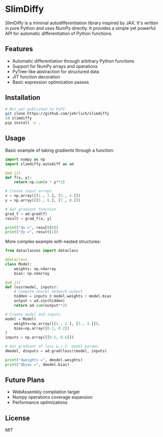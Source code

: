 # SlimDiffy

SlimDiffy is a minimal autodifferentiation library inspired by JAX. It's written in pure Python and uses NumPy directly. It provides a simple yet powerful API for automatic differentiation of Python functions.

## Features

- Automatic differentiation through arbitrary Python functions
- Support for NumPy arrays and operations
- PyTree-like abstraction for structured data
- JIT function decoration
- Basic expression optimization passes

## Installation

```bash
# Not yet published to PyPI
git clone https://github.com/jehrlich/slimdiffy
cd slimdiffy
pip install -e .
```

## Usage

Basic example of taking gradients through a function:

```python
import numpy as np
import slimdiffy.autodiff as ad

@ad.jit
def f(x, y):
    return np.sum(x * y**2)

# Create input arrays
x = np.array([[1., 2.], [3., 4.]])
y = np.array([[5., 6.], [7., 8.]])

# Get gradient function
grad_f = ad.grad(f)
result = grad_f(x, y)

print("dx =", result[0])
print("dy =", result[1])
```

More complex example with nested structures:

```python
from dataclasses import dataclass

@dataclass
class Model:
    weights: np.ndarray
    bias: np.ndarray

@ad.jit
def loss(model, inputs):
    # Compute neural network output
    hidden = inputs @ model.weights + model.bias
    output = ad.sin(hidden)
    return ad.sum(output**2)

# Create model and inputs
model = Model(
    weights=np.array([[1., 2.], [3., 4.]]),
    bias=np.array([0.1, 0.2])
)
inputs = np.array([[0.5, 0.6]])

# Get gradient of loss w.r.t. model params
dmodel, dinputs = ad.grad(loss)(model, inputs)

print("dweights =", dmodel.weights)
print("dbias =", dmodel.bias)
```

## Future Plans

- WebAssembly compilation target
- Numpy operations coverage expansion
- Performance optimizations

## License

MIT
